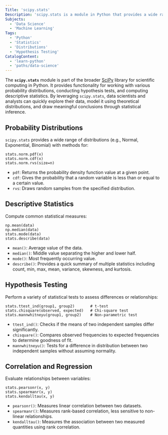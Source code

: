 ```yaml
---
Title: 'scipy.stats'
Description: 'scipy.stats is a module in Python that provides a wide range of statistical functions, distributions, and tests for analyzing datasets and drawing informed conclusions from data.'
Subjects:
  - 'Data Science'
  - 'Machine Learning'
Tags:
  - 'Python'
  - 'Statistics'
  - 'Distributions'
  - 'Hypothesis Testing'
CatalogContent:
  - 'learn-python'
  - 'paths/data-science'
---
```


The **`scipy.stats`** module is part of the broader [SciPy](https://www.codecademy.com/resources/docs/scipy) library for scientific computing in Python. It provides functionality for working with various probability distributions, conducting hypothesis tests, and computing descriptive statistics. By leveraging `scipy.stats`, data scientists and analysts can quickly explore their data, model it using theoretical distributions, and draw meaningful conclusions through statistical inference.

## Probability Distributions

`scipy.stats` provides a wide range of distributions (e.g., Normal, Exponential, Binomial) with methods for:

```pseudo
stats.norm.pdf(x)
stats.norm.cdf(x)
stats.norm.rvs(size=n)
```

- `pdf`: Returns the probability density function value at a given point.
- `cdf`: Gives the probability that a random variable is less than or equal to a certain value.
- `rvs`: Draws random samples from the specified distribution.

## Descriptive Statistics

Compute common statistical measures:

```pseudo
np.mean(data)
np.median(data)
stats.mode(data)
stats.describe(data)
```

- `mean()`: Average value of the data.
- `median()`: Middle value separating the higher and lower half.
- `mode()`: Most frequently occurring value.
- `describe()`: Provides a quick summary of multiple statistics including count, min, max, mean, variance, skewness, and kurtosis.


## Hypothesis Testing

Perform a variety of statistical tests to assess differences or relationships:

```pseudo
stats.ttest_ind(group1, group2)       # t-test
stats.chisquare(observed, expected)   # Chi-square test
stats.mannwhitneyu(group1, group2)    # Non-parametric test
```

- `ttest_ind()`: Checks if the means of two independent samples differ significantly.
- `chisquare()`: Compares observed frequencies to expected frequencies to determine goodness of fit.
- `mannwhitneyu()`: Tests for a difference in distribution between two independent samples without assuming normality.
  
## Correlation and Regression

Evaluate relationships between variables:

```pseudo
stats.pearsonr(x, y)
stats.spearmanr(x, y)
stats.kendalltau(x, y)
```

- `pearsonr()`: Measures linear correlation between two datasets.
- `spearmanr()`: Measures rank-based correlation, less sensitive to non-linear relationships.
- `kendalltau()`: Measures the association between two measured quantities using rank correlation.
